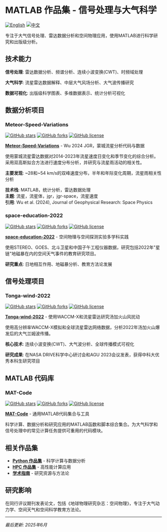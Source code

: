 # MATLAB 作品集 - 信号处理与大气科学

[![English](https://img.shields.io/badge/lang-English-blue.svg)](README.md)
[![中文](https://img.shields.io/badge/lang-中文-brown.svg)](README.CN.md)

专注于大气信号处理、雷达数据分析和空间物理应用，使用MATLAB进行科学研究和出版级分析。

## 技术能力

**信号处理**: 雷达数据分析、频谱分析、连续小波变换(CWT)、时频域处理

**大气科学**: 流星雷达数据解释、中层大气风场分析、大气波传播研究

**数据可视化**: 出版级科学图表、多维数据表示、统计分析可视化

## 数据分析项目

### Meteor-Speed-Variations
[![GitHub stars](https://img.shields.io/github/stars/ktwu01/Meteor-Speed-Variations)](https://github.com/ktwu01/Meteor-Speed-Variations)
[![GitHub forks](https://img.shields.io/github/forks/ktwu01/Meteor-Speed-Variations)](https://github.com/ktwu01/Meteor-Speed-Variations/fork)
[![GitHub license](https://img.shields.io/github/license/ktwu01/Meteor-Speed-Variations)](https://github.com/ktwu01/Meteor-Speed-Variations/blob/master/LICENSE)

**[Meteor-Speed-Variations](https://github.com/ktwu01/Meteor-Speed-Variations)** - Wu 2024 JGR，蒙城流星分析代码与数据

使用蒙城流星雷达数据对2014-2023年流星速度日变化和季节变化的综合分析。采用双高斯拟合方法进行速度分布分析，并研究与流星雨活动的相关性。

**主要发现**: ~28和~54 km/s的双峰速度分布，半年和年际变化周期，流星雨相关性分析

**技术栈**: MATLAB，统计分析，雷达数据处理  
**主题**: 流星，流星体，jgr，jgr-space，流星速度  
**引用**: Wu et al. (2024), Journal of Geophysical Research: Space Physics

### space-education-2022
[![GitHub stars](https://img.shields.io/github/stars/ktwu01/space-education-2022)](https://github.com/ktwu01/space-education-2022)
[![GitHub forks](https://img.shields.io/github/forks/ktwu01/space-education-2022)](https://github.com/ktwu01/space-education-2022/fork)
[![GitHub license](https://img.shields.io/github/license/ktwu01/space-education-2022)](https://github.com/ktwu01/space-education-2022/blob/master/LICENSE)

**[space-education-2022](https://github.com/ktwu01/space-education-2022)** - 空间物理与空间探测实验多学科实践

使用STEREO、GOES、北斗卫星和中国子午工程仪器数据，研究包括2022年"星链"地磁暴在内的空间天气事件的教育研究项目。

**研究重点**: 日地相互作用、地磁暴分析、教育方法论发展

## 信号处理项目

### Tonga-wind-2022
[![GitHub stars](https://img.shields.io/github/stars/ktwu01/Tonga-wind-2022)](https://github.com/ktwu01/Tonga-wind-2022)
[![GitHub forks](https://img.shields.io/github/forks/ktwu01/Tonga-wind-2022)](https://github.com/ktwu01/Tonga-wind-2022/fork)
[![GitHub license](https://img.shields.io/github/license/ktwu01/Tonga-wind-2022)](https://github.com/ktwu01/Tonga-wind-2022/blob/master/LICENSE)

**[Tonga-wind-2022](https://github.com/ktwu01/Tonga-wind-2022)** - 使用WACCM-X和流星雷达研究汤加火山风扰动

使用高分辨率WACCM-X模拟和全球流星雷达网络数据，分析2022年汤加火山爆发后的大气兰姆波传播。

**核心技术**: 连续小波变换(CWT)、大气波分析、全球传播模式可视化

**研究成果**: 在NASA DRIVE科学中心研讨会和AGU 2023会议发表，获得中科大优秀本科生研究项目

## MATLAB 代码库

### MAT-Code
[![GitHub stars](https://img.shields.io/github/stars/ktwu01/MAT-Code)](https://github.com/ktwu01/MAT-Code)
[![GitHub forks](https://img.shields.io/github/forks/ktwu01/MAT-Code)](https://github.com/ktwu01/MAT-Code/fork)
[![GitHub license](https://img.shields.io/github/license/ktwu01/MAT-Code)](https://github.com/ktwu01/MAT-Code/blob/master/LICENSE)

**[MAT-Code](https://github.com/ktwu01/MAT-Code)** - 通用MATLAB代码集合与工具

科学计算、数据分析和研究应用的MATLAB函数和脚本综合集合。为大气科学和信号处理中的常见计算任务提供可重用的代码模块。

<!-- ## 性能指标

| 能力领域 | 经验水平 | 发表论文 |
|----------|----------|----------|
| 雷达数据分析 | 专家级 | 2+ |
| 信号处理 | 高级 | 3+ |
| 大气科学 | 高级 | 2+ |
| 科学可视化 | 专家级 | 5+ | -->

## 相关作品集

- **[Python 作品集](../python/)** - 科学计算与数据分析
- **[HPC 作品集](../hpc/)** - 高性能计算应用
- **[学术指南](../academic/)** - 研究资源与方法论

## 研究影响

在同行评议期刊发表论文，包括《地球物理研究杂志：空间物理》，专注于大气动力学、空间天气和空间科学教育方法论。

---

*最后更新: 2025年6月*